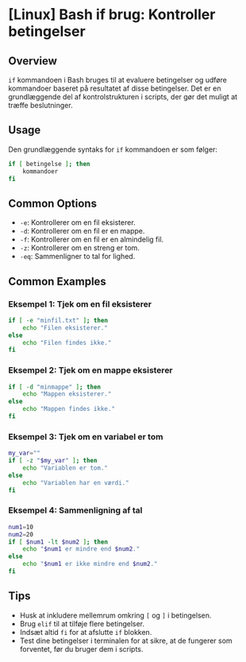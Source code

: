 # [Linux] Bash if brug: Kontroller betingelser

## Overview
`if` kommandoen i Bash bruges til at evaluere betingelser og udføre kommandoer baseret på resultatet af disse betingelser. Det er en grundlæggende del af kontrolstrukturen i scripts, der gør det muligt at træffe beslutninger.

## Usage
Den grundlæggende syntaks for `if` kommandoen er som følger:

```bash
if [ betingelse ]; then
    kommandoer
fi
```

## Common Options
- `-e`: Kontrollerer om en fil eksisterer.
- `-d`: Kontrollerer om en fil er en mappe.
- `-f`: Kontrollerer om en fil er en almindelig fil.
- `-z`: Kontrollerer om en streng er tom.
- `-eq`: Sammenligner to tal for lighed.

## Common Examples

### Eksempel 1: Tjek om en fil eksisterer
```bash
if [ -e "minfil.txt" ]; then
    echo "Filen eksisterer."
else
    echo "Filen findes ikke."
fi
```

### Eksempel 2: Tjek om en mappe eksisterer
```bash
if [ -d "minmappe" ]; then
    echo "Mappen eksisterer."
else
    echo "Mappen findes ikke."
fi
```

### Eksempel 3: Tjek om en variabel er tom
```bash
my_var=""
if [ -z "$my_var" ]; then
    echo "Variablen er tom."
else
    echo "Variablen har en værdi."
fi
```

### Eksempel 4: Sammenligning af tal
```bash
num1=10
num2=20
if [ $num1 -lt $num2 ]; then
    echo "$num1 er mindre end $num2."
else
    echo "$num1 er ikke mindre end $num2."
fi
```

## Tips
- Husk at inkludere mellemrum omkring `[` og `]` i betingelsen.
- Brug `elif` til at tilføje flere betingelser.
- Indsæt altid `fi` for at afslutte `if` blokken.
- Test dine betingelser i terminalen for at sikre, at de fungerer som forventet, før du bruger dem i scripts.